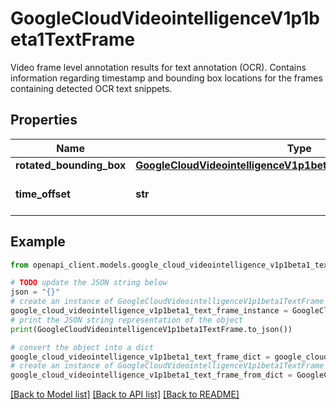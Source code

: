 # GoogleCloudVideointelligenceV1p1beta1TextFrame

Video frame level annotation results for text annotation (OCR). Contains information regarding timestamp and bounding box locations for the frames containing detected OCR text snippets.

## Properties

Name | Type | Description | Notes
------------ | ------------- | ------------- | -------------
**rotated_bounding_box** | [**GoogleCloudVideointelligenceV1p1beta1NormalizedBoundingPoly**](GoogleCloudVideointelligenceV1p1beta1NormalizedBoundingPoly.md) |  | [optional] 
**time_offset** | **str** | Timestamp of this frame. | [optional] 

## Example

```python
from openapi_client.models.google_cloud_videointelligence_v1p1beta1_text_frame import GoogleCloudVideointelligenceV1p1beta1TextFrame

# TODO update the JSON string below
json = "{}"
# create an instance of GoogleCloudVideointelligenceV1p1beta1TextFrame from a JSON string
google_cloud_videointelligence_v1p1beta1_text_frame_instance = GoogleCloudVideointelligenceV1p1beta1TextFrame.from_json(json)
# print the JSON string representation of the object
print(GoogleCloudVideointelligenceV1p1beta1TextFrame.to_json())

# convert the object into a dict
google_cloud_videointelligence_v1p1beta1_text_frame_dict = google_cloud_videointelligence_v1p1beta1_text_frame_instance.to_dict()
# create an instance of GoogleCloudVideointelligenceV1p1beta1TextFrame from a dict
google_cloud_videointelligence_v1p1beta1_text_frame_from_dict = GoogleCloudVideointelligenceV1p1beta1TextFrame.from_dict(google_cloud_videointelligence_v1p1beta1_text_frame_dict)
```
[[Back to Model list]](../README.md#documentation-for-models) [[Back to API list]](../README.md#documentation-for-api-endpoints) [[Back to README]](../README.md)


